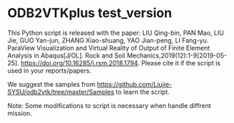 # ODB2VTKplus test_version
This Python script is released with the paper: LIU Qing-bin, PAN Mao, LIU Jie, GUO Yan-jun, ZHANG Xiao-shuang, YAO Jian-peng, LI Fang-yu. ParaView Visualization and Virtual Reality of Output of Finite Element Analysis in Abaqus[J/OL]. Rock and Soil Mechanics,2019(12):1-9[2019-05-25]. https://doi.org/10.16285/j.rsm.2018.1794. Please cite it if the script is used in your reports/papers.

We suggest the samples from https://github.com/Liujie-SYSU/odb2vtk/tree/master/Samples to learn the script.

Note: Some modifications to script is necessary when handle diffrent mission.
